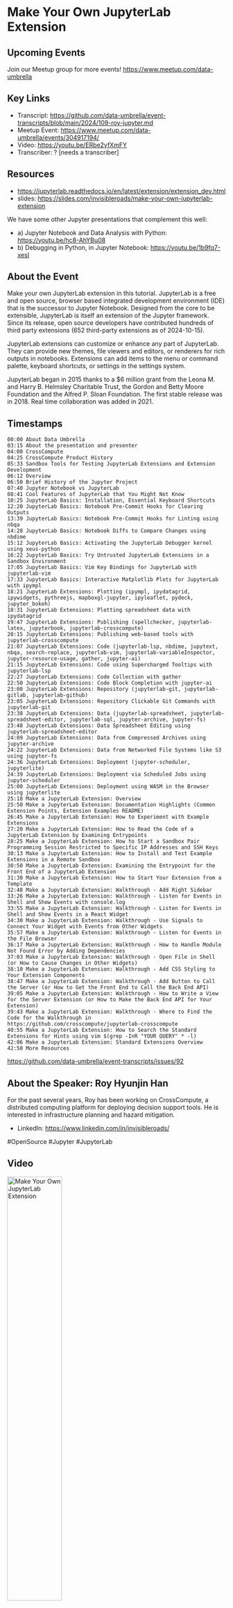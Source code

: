 # Make Your Own JupyterLab Extension

## Upcoming Events
Join our Meetup group for more events!
https://www.meetup.com/data-umbrella

## Key Links
- Transcript: https://github.com/data-umbrella/event-transcripts/blob/main/2024/109-roy-jupyter.md
- Meetup Event: https://www.meetup.com/data-umbrella/events/304917194/
- Video: https://youtu.be/ERbe2yfXmFY
- Transcriber:  ? [needs a transcriber]

## Resources
- https://jupyterlab.readthedocs.io/en/latest/extension/extension_dev.html
- slides: https://slides.com/invisibleroads/make-your-own-jupyterlab-extension

We have some other Jupyter presentations that complement this well:  
- a) Jupyter Notebook and Data Analysis with Python:
https://youtu.be/hc8-AhYBu08
- b) Debugging in Python, in Jupyter Notebook:
https://youtu.be/1b9fq7-xesI

## About the Event
Make your own JupyterLab extension in this tutorial. JupyterLab is a free and open source, browser based integrated development environment (IDE) that is the successor to Jupyter Notebook. Designed from the core to be extensible, JupyterLab is itself an extension of the Jupyter framework. Since its release, open source developers have contributed hundreds of third party extensions (652 third-party extensions as of 2024-10-15).

JupyterLab extensions can customize or enhance any part of JupyterLab. They can provide new themes, file viewers and editors, or renderers for rich outputs in notebooks. Extensions can add items to the menu or command palette, keyboard shortcuts, or settings in the settings system.

JupyterLab began in 2015 thanks to a $6 million grant from the Leona M. and Harry B. Helmsley Charitable Trust, the Gordon and Betty Moore Foundation and the Alfred P. Sloan Foundation. The first stable release was in 2018. Real time collaboration was added in 2021.

## Timestamps
```
00:00 About Data Umbrella
03:15 About the presentation and presenter
04:00 CrossCompute
04:25 CrossCompute Product History
05:33 Sandbox Tools for Testing JupyterLab Extensions and Extension Development
06:12 Overview
06:50 Brief History of the Jupyter Project
07:40 Jupyter Notebook vs JupyterLab
08:41 Cool Features of JupyterLab that You Might Not Know
10:25 JupyterLab Basics: Installation, Essential Keyboard Shortcuts
12:20 JupyterLab Basics: Notebook Pre-Commit Hooks for Clearing Outputs
13:39 JupyterLab Basics: Notebook Pre-Commit Hooks for Linting using nbqa
14:28 JupyterLab Basics: Notebook Diffs to Compare Changes using nbdime
15:12 JupyterLab Basics: Activating the JupyterLab Debugger kernel using xeus-python
16:22 JupyterLab Basics: Try Untrusted JupyterLab Extensions in a Sandbox Environment
17:05 JupyterLab Basics: Vim Key Bindings for JupyterLab with jupyterlab-vim
17:33 JupyterLab Basics: Interactive Matplotlib Plots for JupyterLab with ipympl
18:21 JupyterLab Extensions: Plotting (ipympl, ipydatagrid, ipywidgets, pythreejs, mapboxgl-jupyter, ipyleaflet, pydeck, jupyter_bokeh)
18:31 JupyterLab Extensions: Plotting spreadsheet data with ipydatagrid
19:47 JupyterLab Extensions: Publishing (spellchecker, jupyterlab-latex, jupyterbook, jupyterlab-crosscompute)
20:15 JupyterLab Extensions: Publishing web-based tools with jupyterlab-crosscompute
21:07 JupyterLab Extensions: Code (jupyterlab-lsp, nbdime, jupytext, nbqa, search-replace, jupyterlab-vim, jupyterlab-variableInspector, jupyter-resource-usage, gather, jupyter-ai)
21:15 JupyterLab Extensions: Code using Supercharged Tooltips with jupyterlab-lsp
22:27 JupyterLab Extensions: Code Collection with gather
22:50 JupyterLab Extensions: Code Block Completion with jupyter-ai
23:00 JupyterLab Extensions: Repository (jupyterlab-git, jupyterlab-gitlab, jupyterlab-github)
23:05 JupyterLab Extensions: Repository Clickable Git Commands with jupyterlab-git
23:38 JupyterLab Extensions: Data (jupyterlab-spreadsheet, jupyterlab-spreadsheet-editor, jupyterlab-sql, jupyter-archive, jupyter-fs)
23:48 JupyterLab Extensions: Data Spreadsheet Editing using jupyterlab-spreadsheet-editor
24:09 JupyterLab Extensions: Data from Compressed Archives using jupyter-archive
24:22 JupyterLab Extensions: Data from Networked File Systems like S3 using jupyter-fs
24:36 JupyterLab Extensions: Deployment (jupyter-scheduler, jupyterlite)
24:39 JupyterLab Extensions: Deployment via Scheduled Jobs using jupyter-scheduler
25:00 JupyterLab Extensions: Deployment using WASM in the Browser using jupyterlite
25:18 Make a JupyterLab Extension: Overview
25:50 Make a JupyterLab Extension: Documentation Highlights (Common Extension Points, Extension Examples README)
26:45 Make a JupyterLab Extension: How to Experiment with Example Extensions
27:20 Make a JupyterLab Extension: How to Read the Code of a JupyterLab Extension by Examining Entrypoints
28:25 Make a JupyterLab Extension: How to Start a Sandbox Pair Programming Session Restricted to Specific IP Addresses and SSH Keys
30:13 Make a JupyterLab Extension: How to Install and Test Example Extensions in a Remote Sandbox
30:50 Make a JupyterLab Extension: Examining the Entrypoint for the Front End of a JupyterLab Extension
31:30 Make a JupyterLab Extension: How to Start Your Extension from a Template
32:48 Make a JupyterLab Extension: Walkthrough - Add Right Sidebar
33:26 Make a JupyterLab Extension: Walkthrough - Listen for Events in Shell and Show Events with console.log
33:55 Make a JupyterLab Extension: Walkthrough - Listen for Events in Shell and Show Events in a React Widget
34:30 Make a JupyterLab Extension: Walkthrough - Use Signals to Connect Your Widget with Events from Other Widgets
35:57 Make a JupyterLab Extension: Walkthrough - Listen for Events in the File Browser
36:17 Make a JupyterLab Extension: Walkthrough - How to Handle Module Not Found Error by Adding Dependencies
37:03 Make a JupyterLab Extension: Walkthrough - Open File in Shell (or How to Cause Changes in Other Widgets)
38:10 Make a JupyterLab Extension: Walkthrough - Add CSS Styling to Your Extension Components
38:47 Make a JupyterLab Extension: Walkthrough - Add Button to Call the Server (or How to Get the Front End to Call the Back End API)
39:05 Make a JupyterLab Extension: Walkthrough - How to Write a View for the Server Extension (or How to Make the Back End API for Your Extension)
39:43 Make a JupyterLab Extension: Walkthrough - Where to Find the Code for the Walkthrough in https://github.com/crosscompute/jupyterlab-crosscompute
40:55 Make a JupyterLab Extension: How to Search the Standard Extensions for Hints using vim $(grep -InR "YOUR QUERY" * -l)
42:06 Make a JupyterLab Extension: Standard Extensions Overview
42:50 More Resources
```
https://github.com/data-umbrella/event-transcripts/issues/92

## About the Speaker: Roy Hyunjin Han
For the past several years, Roy has been working on CrossCompute, a distributed computing platform for deploying decision support tools. He is interested in infrastructure planning and hazard mitigation.

- LinkedIn: https://www.linkedin.com/in/invisibleroads/

#OpenSource #Jupyter #JupyterLab


## Video
<a href="http://www.youtube.com/watch?feature=player_embedded&v=ERbe2yfXmFY" target="_blank"><img src="http://img.youtube.com/vi/ERbe2yfXmFY/0.jpg"
alt="Make Your Own JupyterLab Extension" width="50%" /></a>

## Transcript
